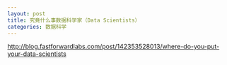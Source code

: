 ```yaml
---
layout: post
title: 究竟什么事数据科学家（Data Scientists）
categories: 数据科学
---
```

http://blog.fastforwardlabs.com/post/142353528013/where-do-you-put-your-data-scientists
